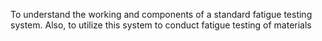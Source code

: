 To understand the working and components of a standard fatigue testing system. Also, to utilize this system to conduct fatigue testing of materials
